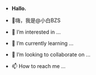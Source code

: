 - **Hallo.**

- 👋嗨，我是@小白BZS
- 👀 I’m interested in ...
- 🌱 I’m currently learning ...
- 💞️ I’m looking to collaborate on ...
- 📫 How to reach me ...

<!---
XiaoBaiBZS/XiaoBaiBZS is a ✨ special ✨ repository because its `README.md` (this file) appears on your GitHub profile.
You can click the Preview link to take a look at your changes.
--->
